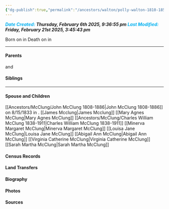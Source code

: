 ```yaml
---
{"dg-publish":true,"permalink":"/ancestors/walton/polly-walton-1810-1850/","tags":["Polly-Walton"]}
---
```


***<font color="#00b0f0">Date Created:</font> Thursday, February 6th 2025, 9:36:55 pm*
*<font color="#00b0f0">Last Modified:</font> Friday, February 21st 2025, 3:45:43 pm***

Born on  <!-- link to date --> in <!-- link to place -->
Death on <!-- link to date --> in <!-- link to place -->

---
#### Parents

<!-- Link to father --> and <!-- Link to mother-->
#### Siblings
<!-- Link to sibling -->

---
#### Spouse and Children
[[Ancestors/McClung/John McClung 1808-1886\|John McClung 1808-1886]] on 8/15/1833 in <!-- link to place -->.
[[James Mcclung\|James Mcclung]]
[[Mary Agnes McClung\|Mary Agnes McClung]]
[[Ancestors/McClung/Charles William McClung 1838-1911\|Charles William McClung 1838-1911]]
[[Minerva Margaret McClung\|Minerva Margaret McClung]]
[[Louisa Jane McClung\|Louisa Jane McClung]]
[[Abigail Ann McClung\|Abigail Ann McClung]]
[[Virginia Catherine McClung\|Virginia Catherine McClung]]
[[Sarah Martha McClung\|Sarah Martha McClung]]

#### Census Records

#### Land Transfers

#### Biography

#### Photos

#### Sources

